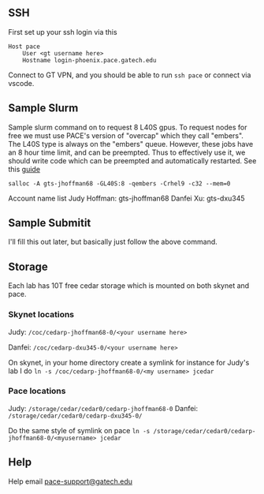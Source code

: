## SSH
First set up your ssh login via this

```
Host pace
    User <gt username here>
    Hostname login-phoenix.pace.gatech.edu
```

Connect to GT VPN, and you should be able to run `ssh pace` or connect via vscode.

## Sample Slurm
Sample slurm command on to request 8 L40S gpus.  To request nodes for free we must use PACE's version of "overcap" which they call "embers".  The L40S type is always on the "embers" queue.  However, these jobs have an 8 hour time limit, and can be preempted.  Thus to effectively use it, we should write code which can be preempted and automatically restarted.  See this [guide](https://github.com/erikwijmans/skynet-overcap-example)

```
salloc -A gts-jhoffman68 -GL40S:8 -qembers -Crhel9 -c32 --mem=0
```

Account name list
Judy Hoffman: gts-jhoffman68
Danfei Xu: gts-dxu345

## Sample Submitit
I'll fill this out later, but basically just follow the above command.

## Storage
Each lab has 10T free cedar storage which is mounted on both skynet and pace.  

### Skynet locations
Judy: `/coc/cedarp-jhoffman68-0/<your username here>`

Danfei: `/coc/cedarp-dxu345-0/<your username here>`

On skynet, in your home directory create a symlink for instance for Judy's lab I do `ln -s /coc/cedarp-jhoffman68-0/<my username> jcedar`

### Pace locations
Judy: `/storage/cedar/cedar0/cedarp-jhoffman68-0`
Danfei: `/storage/cedar/cedar0/cedarp-dxu345-0/`

Do the same style of symlink on pace `ln -s /storage/cedar/cedar0/cedarp-jhoffman68-0/<myusername> jcedar`


## Help
Help email
pace-support@gatech.edu
